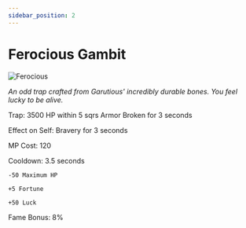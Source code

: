 ```yaml
---
sidebar_position: 2
---
```


# Ferocious Gambit

![Ferocious](https://vwiki.valorserver.com/api/item/picture/ferocious%20gambit)

<i>An odd trap crafted from Garutious' incredibly durable bones. You feel lucky to be alive.</i>

Trap: 3500 HP within 5 sqrs Armor Broken for 3 seconds

Effect on Self: Bravery for 3 seconds

MP Cost: 120

Cooldown: 3.5 seconds

    -50 Maximum HP
    
    +5 Fortune
    
    +50 Luck

Fame Bonus: 8%
